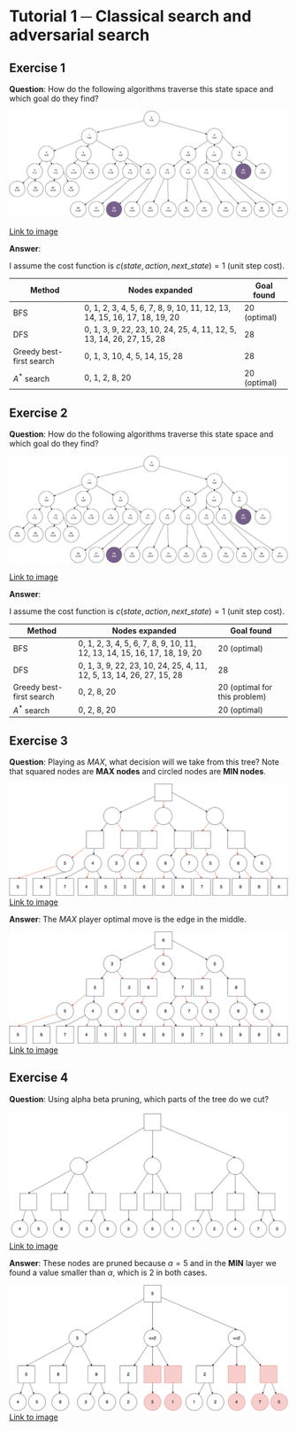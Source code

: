 # Tutorial 1 ─ Classical search and adversarial search 

## Exercise 1

**Question**: How do the following algorithms traverse this state space and which goal do they find?

![Figure 1](figure/tut1-ex1.png)

[Link to image](figure/tut1-ex1.png)

**Answer**:

I assume the cost function is $c(state, action, next\_state) = 1$ (unit step cost). 

| Method | Nodes expanded | Goal found |
| --- | --- | --- |
| BFS | 0, 1, 2, 3, 4, 5, 6, 7, 8, 9, 10, 11, 12, 13, 14, 15, 16, 17, 18, 19, 20 | 20 (optimal) |
| DFS | 0, 1, 3, 9, 22, 23, 10, 24, 25, 4, 11, 12, 5, 13, 14, 26, 27, 15, 28 | 28 |
| Greedy best-first search | 0, 1, 3, 10, 4, 5, 14, 15, 28 | 28 |
| $A^*$ search | 0, 1, 2, 8, 20 | 20 (optimal) |

## Exercise 2

**Question**: How do the following algorithms traverse this state space and which goal do they find?

![Figure 2](figure/tut1-ex2.png)

[Link to image](figure/tut1-ex2.png)

**Answer**: 

I assume the cost function is $c(state, action, next\_state) = 1$ (unit step cost). 

| Method | Nodes expanded | Goal found |
| --- | --- | --- |
| BFS | 0, 1, 2, 3, 4, 5, 6, 7, 8, 9, 10, 11, 12, 13, 14, 15, 16, 17, 18, 19, 20 | 20 (optimal) |
| DFS | 0, 1, 3, 9, 22, 23, 10, 24, 25, 4, 11, 12, 5, 13, 14, 26, 27, 15, 28 | 28 |
| Greedy best-first search | 0, 2, 8, 20 | 20 (optimal for this problem) |
| $A^*$ search | 0, 2, 8, 20 | 20 (optimal) |

## Exercise 3

**Question**: Playing as *MAX*, what decision will we take from this tree? Note that squared nodes are **MAX nodes** and circled nodes are **MIN nodes**. 

![Figure 3](figure/tut1-ex3.png)
[Link to image](figure/tut1-ex3.png)

**Answer**: The *MAX* player optimal move is the edge in the middle. 

![Figure 4](figure/tut1-ex3-sol.png)
[Link to image](figure/tut1-ex3-sol.png)

## Exercise 4 

**Question**: Using alpha beta pruning, which parts of the tree do we cut?

![Figure 5](figure/tut1-ex4.png)
[Link to image](figure/tut1-ex4.png)

**Answer**: These nodes are pruned because $\alpha = 5$ and in the **MIN** layer we found a value smaller than $\alpha$, which is $2$ in both cases. 

![Figure 6](figure/tut1-ex4-sol.png)
[Link to image](figure/tut1-ex4-sol.png)